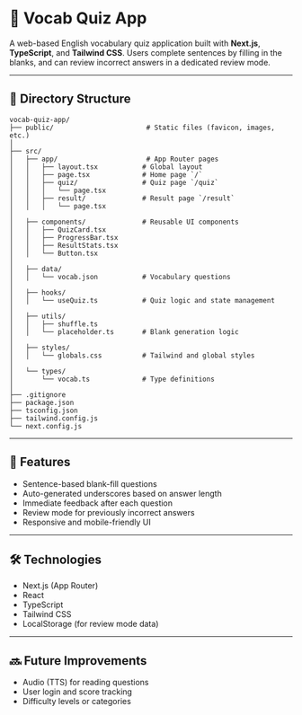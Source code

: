 # 📘 Vocab Quiz App

A web-based English vocabulary quiz application built with **Next.js**, **TypeScript**, and **Tailwind CSS**. Users complete sentences by filling in the blanks, and can review incorrect answers in a dedicated review mode.

---

## 📁 Directory Structure

```
vocab-quiz-app/
├── public/                       # Static files (favicon, images, etc.)
│
├── src/
│   ├── app/                      # App Router pages
│   │   ├── layout.tsx           # Global layout
│   │   ├── page.tsx             # Home page `/`
│   │   ├── quiz/                # Quiz page `/quiz`
│   │   │   └── page.tsx
│   │   ├── result/              # Result page `/result`
│   │   │   └── page.tsx
│
│   ├── components/              # Reusable UI components
│   │   ├── QuizCard.tsx
│   │   ├── ProgressBar.tsx
│   │   ├── ResultStats.tsx
│   │   └── Button.tsx
│
│   ├── data/
│   │   └── vocab.json           # Vocabulary questions
│
│   ├── hooks/
│   │   └── useQuiz.ts           # Quiz logic and state management
│
│   ├── utils/
│   │   ├── shuffle.ts
│   │   └── placeholder.ts       # Blank generation logic
│
│   ├── styles/
│   │   └── globals.css          # Tailwind and global styles
│
│   └── types/
│       └── vocab.ts             # Type definitions
│
├── .gitignore
├── package.json
├── tsconfig.json
├── tailwind.config.js
└── next.config.js
```

---

## 🚀 Features

- Sentence-based blank-fill questions
- Auto-generated underscores based on answer length
- Immediate feedback after each question
- Review mode for previously incorrect answers
- Responsive and mobile-friendly UI

---

## 🛠️ Technologies

- Next.js (App Router)
- React
- TypeScript
- Tailwind CSS
- LocalStorage (for review mode data)

---

## 🔜 Future Improvements

- Audio (TTS) for reading questions
- User login and score tracking
- Difficulty levels or categories